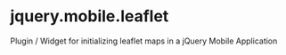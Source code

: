jquery.mobile.leaflet
=====================

Plugin / Widget for initializing leaflet maps in a jQuery Mobile Application
